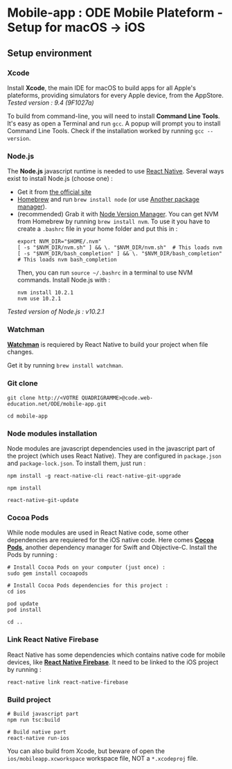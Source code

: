 # Mobile-app : ODE Mobile Plateform - Setup for macOS → iOS

## Setup environment

### Xcode

Install **Xcode**, the main IDE for macOS to build apps for all Apple's plateforms, providing simulators for every Apple device, from the AppStore. *Tested version : 9.4 (9F1027a)*

To build from command-line, you will need to install **Command Line Tools**. It's easy as open a Terminal and run `gcc`. A popup will prompt you to install Command Line Tools. Check if the installation worked by running `gcc --version`.

### Node.js

The **Node.js** javascript runtime is needed to use [React Native](https://facebook.github.io/react-native/). Several ways exist to install Node.js (choose one) :
- Get it from [the official site](https://nodejs.org/en/download/)
- [Homebrew](https://brew.sh/index_fr) and run `brew install node` (or use [Another package manager](https://nodejs.org/en/download/package-manager/#macos)).
- (recommended) Grab it with [Node Version Manager](https://github.com/creationix/nvm). You can get NVM from Homebrew by running `brew install nvm`. To use it you have to create a `.bashrc` file in your home folder and put this in :
    ```
    export NVM_DIR="$HOME/.nvm"
    [ -s "$NVM_DIR/nvm.sh" ] && \. "$NVM_DIR/nvm.sh"  # This loads nvm
    [ -s "$NVM_DIR/bash_completion" ] && \. "$NVM_DIR/bash_completion"  # This loads nvm bash_completion
    ```
    Then, you can run `source ~/.bashrc` in a terminal to use NVM commands.
    Install Node.js with :
    ```
    nvm install 10.2.1
    nvm use 10.2.1
    ```
*Tested version of Node.js : v10.2.1*

### Watchman

**[Watchman](https://facebook.github.io/watchman/)** is requiered by React Native to build your project when file changes.

Get it by running `brew install watchman`.

### Git clone
```
git clone http://<VOTRE QUADRIGRAMME>@code.web-education.net/ODE/mobile-app.git

cd mobile-app
```

### Node modules installation
Node modules are javascript dependencies used in the javascript part of the project (which uses React Native). They are configured in `package.json` and `package-lock.json`. To install them, just run :
```
npm install -g react-native-cli react-native-git-upgrade

npm install

react-native-git-update
```

### Cocoa Pods
While node modules are used in React Native code, some other dependencies are requiered for the iOS native code. Here comes **[Cocoa Pods](https://cocoapods.org/)**, another dependency manager for Swift and Objective-C. Install the Pods by running :
```
# Install Cocoa Pods on your computer (just once) :
sudo gem install cocoapods

# Install Cocoa Pods dependencies for this project :
cd ios

pod update
pod install

cd ..
```

### Link React Native Firebase
React Native has some dependencies which contains native code for mobile devices, like **[React Native Firebase](https://github.com/invertase/react-native-firebase)**. It need to be linked to the iOS project by running :
```
react-native link react-native-firebase
```

### Build project
```
# Build javascript part
npm run tsc:build

# Build native part
react-native run-ios
```
You can also build from Xcode, but beware of open the `ios/mobileapp.xcworkspace` workspace file, NOT a `*.xcodeproj` file.